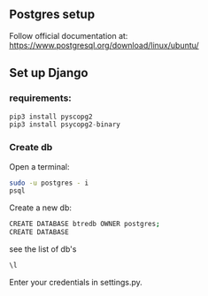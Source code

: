 ## Postgres setup
Follow official documentation at: https://www.postgresql.org/download/linux/ubuntu/

## Set up Django
### requirements:
```python
pip3 install pyscopg2
pip3 install psycopg2-binary
```

### Create db
Open a terminal:
```bash
sudo -u postgres - i
psql
```
Create a new db:

```bash
CREATE DATABASE btredb OWNER postgres;
CREATE DATABASE
```
see the list of db's
```bash
\l
```

Enter your credentials in settings.py.
